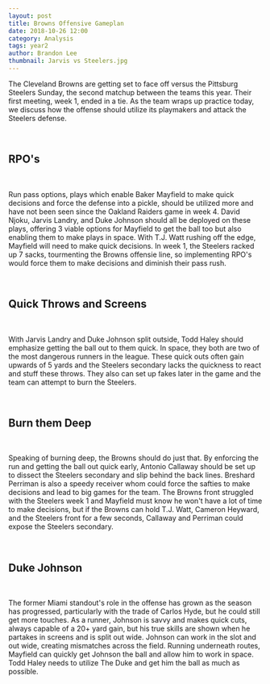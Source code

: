```yaml
---
layout: post
title: Browns Offensive Gameplan
date: 2018-10-26 12:00
category: Analysis
tags: year2
author: Brandon Lee
thumbnail: Jarvis vs Steelers.jpg
---
```


The Cleveland Browns are getting set to face off versus the Pittsburg Steelers Sunday, the second matchup between the teams this year. Their first meeting, week 1, ended in a tie. As the team wraps up practice today, we discuss how the offense should utilize its playmakers and attack the Steelers defense.

<br>

## RPO's

<br>

Run pass options, plays which enable Baker Mayfield to make quick decisions and force the defense into a pickle, should be utilized more and have not been seen since the Oakland Raiders game in week 4. David Njoku, Jarvis Landry, and Duke Johnson should all be deployed on these plays, offering 3 viable options for Mayfield to get the ball too but also enabling them to make plays in space. With T.J. Watt rushing off the edge, Mayfield will need to make quick decisions. In week 1, the Steelers racked up 7 sacks, tourmenting the Browns offensie line, so implementing RPO's would force them to make decisions and diminish their pass rush.

<br>

## Quick Throws and Screens

<br>

With Jarvis Landry and Duke Johnson split outside, Todd Haley should emphasize getting the ball out to them quick. In space, they both are two of the most dangerous runners in the league. These quick outs often gain upwards of 5 yards and the Steelers secondary lacks the quickness to react and stuff these throws. They also can set up fakes later in the game and the team can attempt to burn the Steelers.

<br>

## Burn them Deep

<br>

Speaking of burning deep, the Browns should do just that. By enforcing the run and getting the ball out quick early, Antonio Callaway should be set up to dissect the Steelers secondary and slip behind the back lines. Breshard Perriman is also a speedy receiver whom could force the safties to make decisions and lead to big games for the team. The Browns front struggled with the Steelers week 1 and Mayfield must know he won't have a lot of time to make decisions, but if the Browns can hold T.J. Watt, Cameron Heyward, and the Steelers front for a few seconds, Callaway and Perriman could expose the Steelers secondary.

<br>

## Duke Johnson

<br>

The former Miami standout's role in the offense has grown as the season has progressed, particularly with the trade of Carlos Hyde, but he could still get more touches. As a runner, Johnson is savvy and makes quick cuts, always capable of a 20+ yard gain, but his true skills are shown when he partakes in screens and is split out wide. Johnson can work in the slot and out wide, creating mismatches across the field. Running underneath routes, Mayfield can quickly get Johnson the ball and allow him to work in space. Todd Haley needs to utilize The Duke and get him the ball as much as possible.

